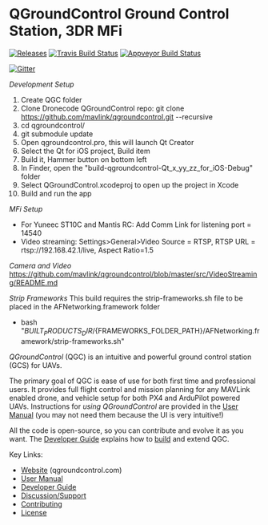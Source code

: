 # QGroundControl Ground Control Station, 3DR MFi

[![Releases](https://img.shields.io/github/release/mavlink/QGroundControl.svg)](https://github.com/mavlink/QGroundControl/releases)
[![Travis Build Status](https://travis-ci.org/mavlink/qgroundcontrol.svg?branch=master)](https://travis-ci.org/mavlink/qgroundcontrol)
[![Appveyor Build Status](https://ci.appveyor.com/api/projects/status/crxcm4qayejuvh6c/branch/master?svg=true)](https://ci.appveyor.com/project/mavlink/qgroundcontrol)

[![Gitter](https://badges.gitter.im/Join%20Chat.svg)](https://gitter.im/mavlink/qgroundcontrol?utm_source=badge&utm_medium=badge&utm_campaign=pr-badge&utm_content=badge)

*Development Setup*
1. Create QGC folder
2. Clone Dronecode QGroundControl repo: git clone https://github.com/mavlink/qgroundcontrol.git --recursive
3. cd qgroundcontrol/
4. git submodule update
5. Open qgroundcontrol.pro, this will launch Qt Creator
6. Select the Qt for iOS project, Build item
7. Build it, Hammer button on bottom left
8. In Finder, open the "build-qgroundcontrol-Qt_x_yy_zz_for_iOS-Debug" folder
9. Select QGroundControl.xcodeproj to open up the project in Xcode
10. Build and run the app

*MFi Setup*
* For Yuneec ST10C and Mantis RC: Add Comm Link for listening port = 14540
* Video streaming: Settings>General>Video Source = RTSP, RTSP URL = rtsp://192.168.42.1/live, Aspect Ratio=1.5

*Camera and Video*
https://github.com/mavlink/qgroundcontrol/blob/master/src/VideoStreaming/README.md

*Strip Frameworks*
This build requires the strip-frameworks.sh file to be placed in the AFNetworking.framework folder
* bash "${BUILT_PRODUCTS_DIR}/${FRAMEWORKS_FOLDER_PATH}/AFNetworking.framework/strip-frameworks.sh"


*QGroundControl* (QGC) is an intuitive and powerful ground control station (GCS) for UAVs.

The primary goal of QGC is ease of use for both first time and professional users. 
It provides full flight control and mission planning for any MAVLink enabled drone, and vehicle setup for both PX4 and ArduPilot powered UAVs. Instructions for *using QGroundControl* are provided in the [User Manual](https://docs.qgroundcontrol.com/en/) (you may not need them because the UI is very intuitive!)

All the code is open-source, so you can contribute and evolve it as you want. 
The [Developer Guide](https://dev.qgroundcontrol.com/en/) explains how to [build](https://dev.qgroundcontrol.com/en/getting_started/) and extend QGC.


Key Links: 
* [Website](http://qgroundcontrol.com) (qgroundcontrol.com)
* [User Manual](https://docs.qgroundcontrol.com/en/)
* [Developer Guide](https://dev.qgroundcontrol.com/en/)
* [Discussion/Support](https://docs.qgroundcontrol.com/en/Support/Support.html)
* [Contributing](https://dev.qgroundcontrol.com/en/contribute/)
* [License](https://github.com/mavlink/qgroundcontrol/blob/master/COPYING.md)
